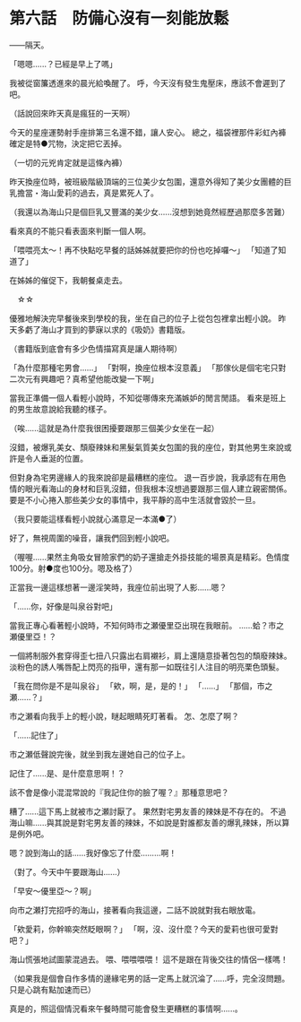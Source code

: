 # 第六話　防備心沒有一刻能放鬆

——隔天。

「嗯嗯......？已經是早上了嗎」

我被從窗簾透進來的晨光給喚醒了。
呼，今天沒有發生鬼壓床，應該不會遲到了吧。

（話說回來昨天真是瘋狂的一天啊）

今天的星座運勢射手座排第三名還不錯，讓人安心。
總之，福袋裡那件彩虹內褲確定是特●咒物，決定把它丟掉。

（一切的元兇肯定就是這條內褲）

昨天換座位時，被班級階級頂端的三位美少女包圍，還意外得知了美少女團體的巨乳擔當・海山愛莉的過去，真是累死人了。

（我還以為海山只是個巨乳又豐滿的美少女......沒想到她竟然經歷過那麼多苦難）

看來真的不能只看表面來判斷一個人啊。

「喂喂亮太～！再不快點吃早餐的話姊姊就要把你的份也吃掉囉～」
「知道了知道了」

在姊姊的催促下，我朝餐桌走去。

　☆☆

優雅地解決完早餐後來到學校的我，坐在自己的位子上從包包裡拿出輕小說。
昨天多虧了海山才買到的夢寐以求的《吸奶》書籍版。

（書籍版到底會有多少色情描寫真是讓人期待啊）

「為什麼那種宅男會......」
「對啊，換座位根本沒意義」
「那傢伙是個宅宅只對二次元有興趣吧？真希望他能改變一下啊」

當我正準備一個人看輕小說時，不知從哪傳來充滿嫉妒的閒言閒語。
看來是班上的男生故意說給我聽的樣子。

（唉......這就是為什麼我很困擾要跟那三個美少女坐在一起）

沒錯，被爆乳美女、頹廢辣妹和黑髮氣質美女包圍的我的座位，對其他男生來說或許是令人垂涎的位置。

但對身為宅男邊緣人的我來說卻是最糟糕的座位。
退一百步說，我承認有在用色情的眼光看海山的身材和巨乳沒錯，但我根本沒想過要跟那三個人建立親密關係。
要是不小心捲入那些美少女的事情中，我平靜的高中生活就會毀於一旦。

（我只要能這樣看輕小說就心滿意足一本滿●了）

好了，無視周圍的噪音，讓我們回到輕小說吧。

（喔喔......果然主角吸女冒險家們的奶子還搶走外掛技能的場景真是精彩。色情度100分。射●度也100分。嗯及格了）

正當我一邊這樣想著一邊淫笑時，我座位前出現了人影......嗯？

「......你，好像是叫泉谷對吧」

當我正專心看著輕小說時，不知何時市之瀬優里亞出現在我眼前。
......蛤？市之瀬優里亞！？

一個將制服外套穿得歪七扭八只露出右肩襯衫，肩上還隨意掛著包包的頹廢辣妹。
淡粉色的誘人嘴唇配上閃亮的指甲，還有那一如既往引人注目的明亮栗色頭髮。

「我在問你是不是叫泉谷」
「欸，啊，是，是的！」
「......」
「那個，市之瀬......？」

市之瀬看向我手上的輕小說，瞇起眼睛死盯著看。
怎、怎麼了啊？

「......記住了」

市之瀬低聲說完後，就坐到我左邊她自己的位子上。

記住了......是、是什麼意思啊！？

該不會是像小混混常說的『我記住你的臉了喔？』那種意思吧？

糟了......這下馬上就被市之瀬討厭了。
果然對宅男友善的辣妹是不存在的。
不過海山嘛......與其說是對宅男友善的辣妹，不如說是對誰都友善的爆乳辣妹，所以算是例外吧。

嗯？說到海山的話......我好像忘了什麼.........啊！

（對了。今天中午要跟海山......）

「早安～優里亞～？啊」

向市之瀬打完招呼的海山，接著看向我這邊，二話不說就對我右眼放電。

「欸愛莉，你幹嘛突然眨眼啊？」
「啊，沒、沒什麼？今天的愛莉也很可愛對吧？」

海山慌張地試圖蒙混過去。
喂、喂喂喂喂！
這不是跟在背後交往的情侶一樣嗎！

（如果我是個會自作多情的邊緣宅男的話一定馬上就沉淪了......呼，完全沒問題。只是心跳有點加速而已）

真是的，照這個情況看來午餐時間可能會發生更糟糕的事情啊......。